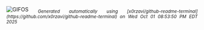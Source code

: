 <div align="justify">
<picture>
    <source media="(prefers-color-scheme: dark)" srcset="https://i.ibb.co/0Rt90b3k/output-gif.gif">
    <source media="(prefers-color-scheme: light)" srcset="https://i.ibb.co/0Rt90b3k/output-gif.gif">
    <img alt="GIFOS" src="https://i.ibb.co/0Rt90b3k/output-gif.gif">
</picture>
<sub><i>Generated automatically using [x0rzavi/github-readme-terminal](https://github.com/x0rzavi/github-readme-terminal) on Wed Oct 01 08:53:50 PM EDT 2025</i></sub>
</div>

<!--  -->